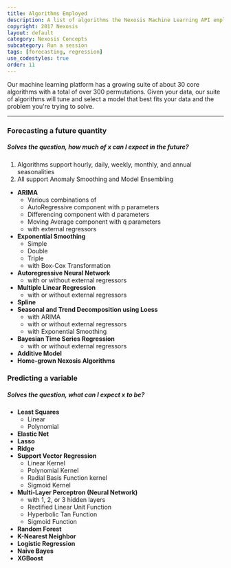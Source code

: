 ```yaml
---
title: Algorithms Employed
description: A list of algorithms the Nexosis Machine Learning API employs 
copyright: 2017 Nexosis 
layout: default
category: Nexosis Concepts
subcategory: Run a session
tags: [forecasting, regression]
use_codestyles: true
order: 11
---
```


Our machine learning platform has a growing suite of about 30 core algorithms with a total of over 300 permutations. Given your data, our suite of algorithms will tune and select a model that best fits your data and the problem you're trying to solve.

------

### Forecasting a future quantity

##### Solves the question, how much of **x** can I expect in the future?

1. Algorithms support hourly, daily, weekly, monthly, and annual seasonalities
2. All support Anomaly Smoothing and Model Ensembling


* **ARIMA**
  * Various combinations of 
  * AutoRegressive component with p parameters
  * Differencing component with d parameters
  * Moving Average component with q parameters
  * with external regressors
* **Exponential Smoothing**
  * Simple
  * Double
  * Triple
  * with Box-Cox Transformation
* **Autoregressive Neural Network**
  * with or without external regressors
* **Multiple Linear Regression**
  * with or without external regressors
* **Spline**
* **Seasonal and Trend Decomposition using Loess**
  * with ARIMA
  * with or without external regressors
  * with Exponential Smoothing
* **Bayesian Time Series Regression**
  * with or without external regressors
* **Additive Model**
* **Home-grown Nexosis Algorithms**

### Predicting a variable

##### Solves the question, what can I expect **x** to be?

* **Least Squares**
  * Linear
  * Polynomial
* **Elastic Net**
* **Lasso**
* **Ridge**
* **Support Vector Regression**
  * Linear Kernel
  * Polynomial Kernel
  * Radial Basis Function kernel
  * Sigmoid Kernel
* **Multi-Layer Perceptron (Neural Network)**
  * with 1, 2, or 3 hidden layers
  * Rectified Linear Unit Function
  * Hyperbolic Tan Function
  * Sigmoid Function
* **Random Forest**
* **K-Nearest Neighbor**
* **Logistic Regression**
* **Naive Bayes**
* **XGBoost**